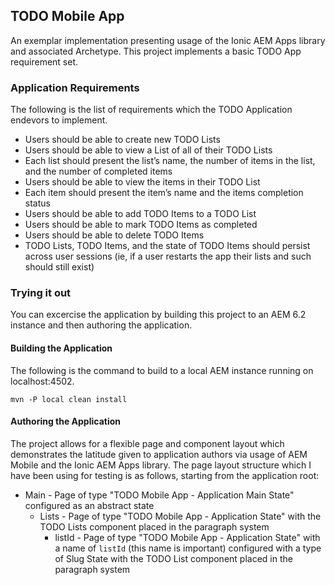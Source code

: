 ## TODO Mobile App

An exemplar implementation presenting usage of the Ionic AEM Apps library and associated Archetype.  This project 
implements a basic TODO App requirement set.

### Application Requirements

The following is the list of requirements which the TODO Application endevors to implement.

* Users should be able to create new TODO Lists
* Users should be able to view a List of all of their TODO Lists
* Each list should present the list’s name, the number of items in the list, and the number of completed items
* Users should be able to view the items in their TODO List
* Each item should present the item’s name and the items completion status
* Users should be able to add TODO Items to a TODO List
* Users should be able to mark TODO Items as completed
* Users should be able to delete TODO Items
* TODO Lists, TODO Items, and the state of TODO Items should persist across user sessions (ie, if a user restarts the app their lists and such should still exist)

### Trying it out

You can excercise the application by building this project to an AEM 6.2 instance and then authoring the application.

#### Building the Application

The following is the command to build to a local AEM instance running on localhost:4502.

`mvn -P local clean install`

#### Authoring the Application

The project allows for a flexible page and component layout which demonstrates the latitude given to application authors 
via usage of AEM Mobile and the Ionic AEM Apps library.  The page layout structure which I have been using for testing 
is as follows, starting from the application root:

* Main - Page of type "TODO Mobile App - Application Main State" configured as an abstract state
    * Lists - Page of type "TODO Mobile App - Application State" with the TODO Lists component placed in the paragraph system
        * listId - Page of type "TODO Mobile App - Application State" with a name of `listId` (this name is important) configured with a type of Slug State with the TODO List component placed in the paragraph system
        
        
